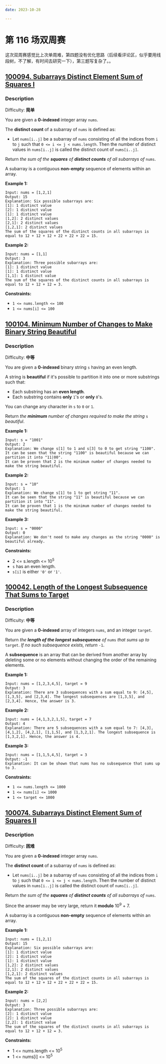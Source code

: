 ```yaml
---
date: 2023-10-28

---
```


# 第 116 场双周赛

这次双周赛感觉比上次单周难，第四题没有优化思路（后续看评论区，似乎要用线段树，不了解，有时间去研究一下），第三题写复杂了。。

## [100094\. Subarrays Distinct Element Sum of Squares I](https://leetcode.cn/problems/subarrays-distinct-element-sum-of-squares-i/)

### Description

Difficulty: **简单**


You are given a **0-indexed** integer array `nums`.

The **distinct count** of a subarray of `nums` is defined as:

*   Let `nums[i..j]` be a subarray of `nums` consisting of all the indices from `i` to `j` such that `0 <= i <= j < nums.length`. Then the number of distinct values in `nums[i..j]` is called the distinct count of `nums[i..j]`.

Return _the sum of the **squares** of **distinct counts** of all subarrays of_ `nums`.

A subarray is a contiguous **non-empty** sequence of elements within an array.

**Example 1:**

```
Input: nums = [1,2,1]
Output: 15
Explanation: Six possible subarrays are:
[1]: 1 distinct value
[2]: 1 distinct value
[1]: 1 distinct value
[1,2]: 2 distinct values
[2,1]: 2 distinct values
[1,2,1]: 2 distinct values
The sum of the squares of the distinct counts in all subarrays is equal to 12 + 12 + 12 + 22 + 22 + 22 = 15.
```

**Example 2:**

```
Input: nums = [1,1]
Output: 3
Explanation: Three possible subarrays are:
[1]: 1 distinct value
[1]: 1 distinct value
[1,1]: 1 distinct value
The sum of the squares of the distinct counts in all subarrays is equal to 12 + 12 + 12 = 3.
```

**Constraints:**

*   `1 <= nums.length <= 100`
*   `1 <= nums[i] <= 100`

## [100104\. Minimum Number of Changes to Make Binary String Beautiful](https://leetcode.cn/problems/minimum-number-of-changes-to-make-binary-string-beautiful/)

### Description

Difficulty: **中等**


You are given a **0-indexed** binary string `s` having an even length.

A string is **beautiful** if it's possible to partition it into one or more substrings such that:

*   Each substring has an **even length**.
*   Each substring contains **only** `1`'s or **only** `0`'s.

You can change any character in `s` to `0` or `1`.

Return _the **minimum** number of changes required to make the string_ `s` _beautiful_.

**Example 1:**

```
Input: s = "1001"
Output: 2
Explanation: We change s[1] to 1 and s[3] to 0 to get string "1100".
It can be seen that the string "1100" is beautiful because we can partition it into "11|00".
It can be proven that 2 is the minimum number of changes needed to make the string beautiful.
```

**Example 2:**

```
Input: s = "10"
Output: 1
Explanation: We change s[1] to 1 to get string "11".
It can be seen that the string "11" is beautiful because we can partition it into "11".
It can be proven that 1 is the minimum number of changes needed to make the string beautiful.
```

**Example 3:**

```
Input: s = "0000"
Output: 0
Explanation: We don't need to make any changes as the string "0000" is beautiful already.
```

**Constraints:**

*   2 <= s.length <= 10<sup>5</sup>
*   `s` has an even length.
*   `s[i]` is either `'0'` or `'1'`.


## [100042\. Length of the Longest Subsequence That Sums to Target](https://leetcode.cn/problems/length-of-the-longest-subsequence-that-sums-to-target/)

### Description

Difficulty: **中等**


You are given a **0-indexed** array of integers `nums`, and an integer `target`.

Return _the **length of the longest subsequence** of_ `nums` _that sums up to_ `target`. _If no such subsequence exists, return_ `-1`.

A **subsequence** is an array that can be derived from another array by deleting some or no elements without changing the order of the remaining elements.

**Example 1:**

```
Input: nums = [1,2,3,4,5], target = 9
Output: 3
Explanation: There are 3 subsequences with a sum equal to 9: [4,5], [1,3,5], and [2,3,4]. The longest subsequences are [1,3,5], and [2,3,4]. Hence, the answer is 3.
```

**Example 2:**

```
Input: nums = [4,1,3,2,1,5], target = 7
Output: 4
Explanation: There are 5 subsequences with a sum equal to 7: [4,3], [4,1,2], [4,2,1], [1,1,5], and [1,3,2,1]. The longest subsequence is [1,3,2,1]. Hence, the answer is 4.
```

**Example 3:**

```
Input: nums = [1,1,5,4,5], target = 3
Output: -1
Explanation: It can be shown that nums has no subsequence that sums up to 3.
```

**Constraints:**

*   `1 <= nums.length <= 1000`
*   `1 <= nums[i] <= 1000`
*   `1 <= target <= 1000`

## [100074\. Subarrays Distinct Element Sum of Squares II](https://leetcode.cn/problems/subarrays-distinct-element-sum-of-squares-ii/)

### Description

Difficulty: **困难**


You are given a **0-indexed** integer array `nums`.

The **distinct count** of a subarray of `nums` is defined as:

*   Let `nums[i..j]` be a subarray of `nums` consisting of all the indices from `i` to `j` such that `0 <= i <= j < nums.length`. Then the number of distinct values in `nums[i..j]` is called the distinct count of `nums[i..j]`.

Return _the sum of the **squares** of **distinct counts** of all subarrays of_ `nums`.

Since the answer may be very large, return it **modulo** 10<sup>9</sup> + 7.

A subarray is a contiguous **non-empty** sequence of elements within an array.

**Example 1:**

```
Input: nums = [1,2,1]
Output: 15
Explanation: Six possible subarrays are:
[1]: 1 distinct value
[2]: 1 distinct value
[1]: 1 distinct value
[1,2]: 2 distinct values
[2,1]: 2 distinct values
[1,2,1]: 2 distinct values
The sum of the squares of the distinct counts in all subarrays is equal to 12 + 12 + 12 + 22 + 22 + 22 = 15.
```

**Example 2:**

```
Input: nums = [2,2]
Output: 3
Explanation: Three possible subarrays are:
[2]: 1 distinct value
[2]: 1 distinct value
[2,2]: 1 distinct value
The sum of the squares of the distinct counts in all subarrays is equal to 12 + 12 + 12 = 3.
```

**Constraints:**

*   1 <= nums.length <= 10<sup>5</sup>
*   1 <= nums[i] <= 10<sup>5</sup>
